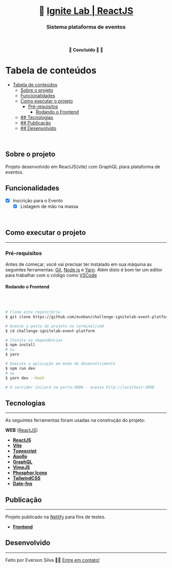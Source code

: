 <h1 align="center">
     🚀 <a href="#" alt="site do ecoleta"> Ignite Lab | ReactJS  </a>
</h1>

<h3 align="center">
    Sistema plataforma de eventos
</h3>
</br>
<h4 align="center">
	🚧   Concluído 🚀 🚧
</h4>

# Tabela de conteúdos

<!--ts-->

- [Tabela de conteúdos](#tabela-de-conteúdos)
  - [Sobre o projeto](#sobre-o-projeto)
  - [Funcionalidades](#funcionalidades)
  - [Como executar o projeto](#como-executar-o-projeto)
    - [Pré-requisitos](#pré-requisitos)
      - [Rodando o Frontend](#rodando-o-frontend)
  - [## Tecnologias](#-tecnologias)
  - [## Publicação](#-publicação)
  - [## Desenvolvido](#-desenvolvido)
<!--te-->
<br />

## Sobre o projeto

Projeto desenvolvido em ReactJS(vite) com GraphQL plara plataforma de eventos.
<br />

## Funcionalidades
- [x] Inscrição para o Evento
  - [x] Listagem de mão na massa
  <!-- - [x] Ordenação por colunas
  - [x] Busca por nome -->

<br />


## Como executar o projeto

---
### Pré-requisitos

Antes de começar, você vai precisar ter instalado em sua máquina as seguintes ferramentas:
[Git](https://git-scm.com), [Node.js](https://nodejs.org/en/) e [Yarn](https://yarnpkg.com/).
Além disto é bom ter um editor para trabalhar com o código como [VSCode](https://code.visualstudio.com/)
</br>
#### Rodando o Frontend
</br>

```bash

# Clone este repositório
$ git clone https://github.com/eveban/challenge-ignitelab-event-platform.git

# Acesse a pasta do projeto no terminal/cmd
$ cd challenge-ignitelab-event-platform

# Instale as dependências
$ npm install
# ou
$ yarn

# Execute a aplicação em modo de desenvolvimento
$ npm run dev
# ou
$ yarn dev --host

# O servidor inciará na porta:3000 - acesse http://localhost:3000

```

## Tecnologias
---

As seguintes ferramentas foram usadas na construção do projeto:

**WEB** ([ReactJS](https://pt-br.reactjs.org/))

- **[ReactJS](https://pt-br.reactjs.org/)**
- **[Vite](https://vitejs.dev/)**
- **[Typescript](https://www.typescriptlang.org/)**
- **[Apollo](https://www.apollographql.com/)**
- **[GraphQL](https://graphql.org/)**
- **[VimeJS](https://vimejs.com/)**
- **[Phosphor Icons](https://phosphoricons.com/)**
- **[TailwindCSS](https://tailwindcss.com/)**
- **[Date-fns](https://date-fns.org/)**


## Publicação
---
Projeto publicado na [Netlify](https://www.netlify.com/) para fins de testes.

- **[Frontend](https://dapper-figolla-696321.netlify.app)**


## Desenvolvido
---

Feito por Everson Silva 👋🏽 [Entre em contato!](https://www.linkedin.com/in/everson-silva-77bb1513/)

